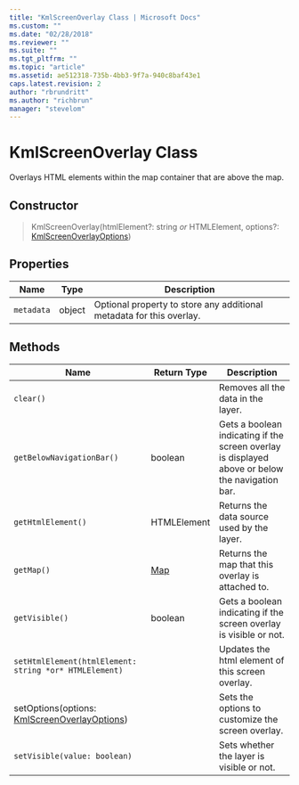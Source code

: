 ```yaml
---
title: "KmlScreenOverlay Class | Microsoft Docs"
ms.custom: ""
ms.date: "02/28/2018"
ms.reviewer: ""
ms.suite: ""
ms.tgt_pltfrm: ""
ms.topic: "article"
ms.assetid: ae512318-735b-4bb3-9f7a-940c8baf43e1
caps.latest.revision: 2
author: "rbrundritt"
ms.author: "richbrun"
manager: "stevelom"
---
```

# KmlScreenOverlay Class
Overlays HTML elements within the map container that are above the map.

## Constructor

> KmlScreenOverlay(htmlElement?: string *or* HTMLElement, options?: [KmlScreenOverlayOptions](../v8-web-control/kmlscreenoverlayoptions-object.md))

## Properties

| Name     | Type   | Description                                                          |
|----------|--------|----------------------------------------------------------------------|
| `metadata` | object | Optional property to store any additional metadata for this overlay. |

## Methods

| Name                                                | Return Type | Description                                                                                     |
|-----------------------------------------------------|-------------|-------------------------------------------------------------------------------------------------|
| `clear()`                                             |             | Removes all the data in the layer.                                                              |
| `getBelowNavigationBar()`                             | boolean     | Gets a boolean indicating if the screen overlay is displayed above or below the navigation bar. |
| `getHtmlElement()`                                    | HTMLElement | Returns the data source used by the layer.                                                      |
| `getMap()`                                            | [Map](Map%20Class.md)         | Returns the map that this overlay is attached to.                                               |
| `getVisible()`                                        | boolean     | Gets a boolean indicating if the screen overlay is visible or not.                              |
| `setHtmlElement(htmlElement: string *or* HTMLElement)` |             | Updates the html element of this screen overlay.                                                |
| setOptions(options: [KmlScreenOverlayOptions](../v8-web-control/kmlscreenoverlayoptions-object.md))        |             | Sets the options to customize the screen overlay.                                               |
| `setVisible(value: boolean)`                          |             | Sets whether the layer is visible or not.                                                       |
